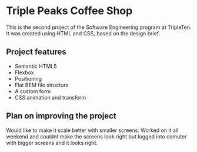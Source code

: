 # Triple Peaks Coffee Shop

This is the second project of the Software Engineering program at TripleTen. It was created using HTML and CSS, based on the design brief.

## Project features

- Semantic HTML5
- Flexbox
- Positioning
- Flat BEM file structure
- A custom form
- CSS animation and transform

## Plan on improving the project

Would like to make it scale better with smaller screens. Worked on it all weekend and couldnt make the screens look right but logged into comuter with bigger screens and it looks right.
